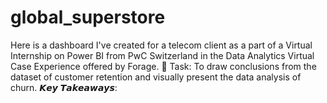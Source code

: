 # global_superstore
Here is a dashboard I've created for a telecom client as a part of a Virtual Internship on Power BI from PwC Switzerland in the Data Analytics Virtual Case Experience offered by Forage.  📜 Task: To draw conclusions from the dataset of customer retention and visually present the data analysis of churn.  𝙆𝙚𝙮 𝙏𝙖𝙠𝙚𝙖𝙬𝙖𝙮𝙨: 
